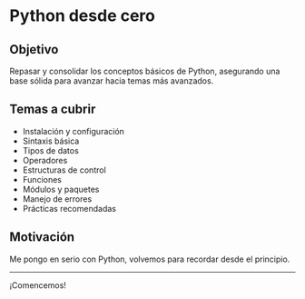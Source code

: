 # Python desde cero

## Objetivo

Repasar y consolidar los conceptos básicos de Python, asegurando una base sólida para avanzar hacia temas más avanzados.

## Temas a cubrir

- Instalación y configuración
- Sintaxis básica
- Tipos de datos
- Operadores
- Estructuras de control
- Funciones
- Módulos y paquetes
- Manejo de errores
- Prácticas recomendadas

## Motivación

Me pongo en serio con Python, volvemos para recordar desde el principio.

---

¡Comencemos!